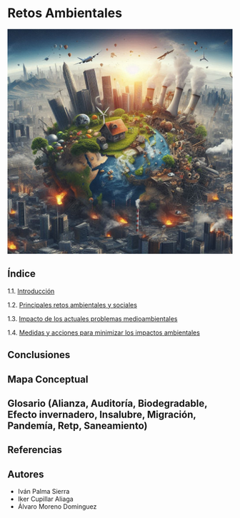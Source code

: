 # Retos Ambientales
![introduccion](img/introduccion.jpg)
## Índice
1.1. [Introducción]()

1.2. [Principales retos ambientales y sociales]()

1.3. [Impacto de los actuales problemas medioambientales]()

1.4. [Medidas y acciones para minimizar los impactos ambientales]()

## Conclusiones
## Mapa Conceptual
## Glosario (Alianza, Auditoría, Biodegradable, Efecto invernadero, Insalubre, Migración, Pandemía, Retp, Saneamiento)
## Referencias
## Autores
- Iván Palma Sierra
- Iker Cupillar Aliaga
- Álvaro Moreno Dominguez
